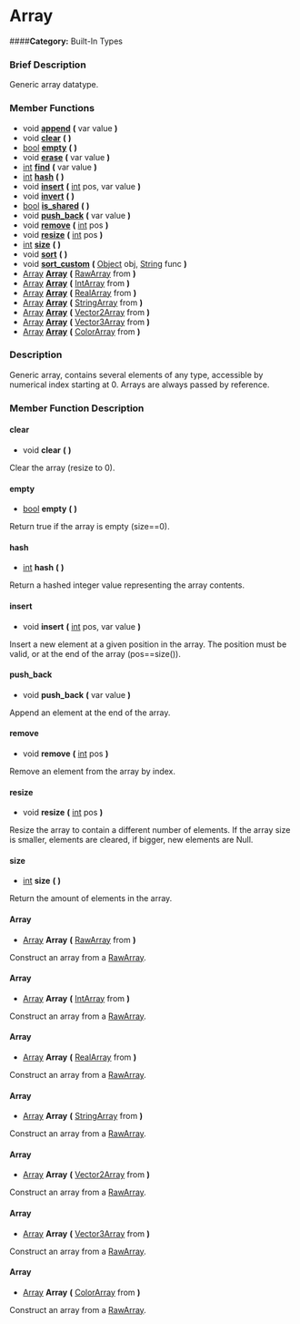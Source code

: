 #  Array  
####**Category:** Built-In Types

###  Brief Description  
Generic array datatype.

###  Member Functions 
  * void  **[append](#append)**  **(** var value  **)**
  * void  **[clear](#clear)**  **(** **)**
  * [bool](class_bool)  **[empty](#empty)**  **(** **)**
  * void  **[erase](#erase)**  **(** var value  **)**
  * [int](class_int)  **[find](#find)**  **(** var value  **)**
  * [int](class_int)  **[hash](#hash)**  **(** **)**
  * void  **[insert](#insert)**  **(** [int](class_int) pos, var value  **)**
  * void  **[invert](#invert)**  **(** **)**
  * [bool](class_bool)  **[is&#95;shared](#is_shared)**  **(** **)**
  * void  **[push&#95;back](#push_back)**  **(** var value  **)**
  * void  **[remove](#remove)**  **(** [int](class_int) pos  **)**
  * void  **[resize](#resize)**  **(** [int](class_int) pos  **)**
  * [int](class_int)  **[size](#size)**  **(** **)**
  * void  **[sort](#sort)**  **(** **)**
  * void  **[sort&#95;custom](#sort_custom)**  **(** [Object](class_object) obj, [String](class_string) func  **)**
  * [Array](class_array)  **[Array](#Array)**  **(** [RawArray](class_rawarray) from  **)**
  * [Array](class_array)  **[Array](#Array)**  **(** [IntArray](class_intarray) from  **)**
  * [Array](class_array)  **[Array](#Array)**  **(** [RealArray](class_realarray) from  **)**
  * [Array](class_array)  **[Array](#Array)**  **(** [StringArray](class_stringarray) from  **)**
  * [Array](class_array)  **[Array](#Array)**  **(** [Vector2Array](class_vector2array) from  **)**
  * [Array](class_array)  **[Array](#Array)**  **(** [Vector3Array](class_vector3array) from  **)**
  * [Array](class_array)  **[Array](#Array)**  **(** [ColorArray](class_colorarray) from  **)**

###  Description  
Generic array, contains several elements of any type, accessible by numerical index starting at 0. Arrays are always passed by reference.

###  Member Function Description  

#### <a name="clear">clear</a>
  * void  **clear**  **(** **)**

Clear the array (resize to 0).

#### <a name="empty">empty</a>
  * [bool](class_bool)  **empty**  **(** **)**

Return true if the array is empty (size==0).

#### <a name="hash">hash</a>
  * [int](class_int)  **hash**  **(** **)**

Return a hashed integer value representing the array contents.

#### <a name="insert">insert</a>
  * void  **insert**  **(** [int](class_int) pos, var value  **)**

Insert a new element at a given position in the array. The position must be valid, or at the end of the array (pos==size()).

#### <a name="push_back">push_back</a>
  * void  **push&#95;back**  **(** var value  **)**

Append an element at the end of the array.

#### <a name="remove">remove</a>
  * void  **remove**  **(** [int](class_int) pos  **)**

Remove an element from the array by index.

#### <a name="resize">resize</a>
  * void  **resize**  **(** [int](class_int) pos  **)**

Resize the array to contain a different number of elements. If the array size is smaller, elements are cleared, if bigger, new elements are Null.

#### <a name="size">size</a>
  * [int](class_int)  **size**  **(** **)**

Return the amount of elements in the array.

#### <a name="Array">Array</a>
  * [Array](class_array)  **Array**  **(** [RawArray](class_rawarray) from  **)**

Construct an array from a [RawArray](class_rawarray).

#### <a name="Array">Array</a>
  * [Array](class_array)  **Array**  **(** [IntArray](class_intarray) from  **)**

Construct an array from a [RawArray](class_rawarray).

#### <a name="Array">Array</a>
  * [Array](class_array)  **Array**  **(** [RealArray](class_realarray) from  **)**

Construct an array from a [RawArray](class_rawarray).

#### <a name="Array">Array</a>
  * [Array](class_array)  **Array**  **(** [StringArray](class_stringarray) from  **)**

Construct an array from a [RawArray](class_rawarray).

#### <a name="Array">Array</a>
  * [Array](class_array)  **Array**  **(** [Vector2Array](class_vector2array) from  **)**

Construct an array from a [RawArray](class_rawarray).

#### <a name="Array">Array</a>
  * [Array](class_array)  **Array**  **(** [Vector3Array](class_vector3array) from  **)**

Construct an array from a [RawArray](class_rawarray).

#### <a name="Array">Array</a>
  * [Array](class_array)  **Array**  **(** [ColorArray](class_colorarray) from  **)**

Construct an array from a [RawArray](class_rawarray).
